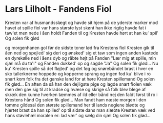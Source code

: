 # Lars Lilholt - Fandens Fiol


Kresten var af husmandsslægt og havde sit hjem
på de yderste marker mod havet
at spille fiol var hans største lyst
skønt han ikke rigtig havde fat i taw'et
men nede i åen holdt Fanden til
og Kresten havde hørt at han ku' spil'
Og solen fik glød

og morgenhanen gol
før de sidste toner lød
fra Krestens fiol
Kresten gik til åen ned og spejled' sig deri
og ønsked' sig et taw som ingen anden
kastede en dyrekølle ned i åens dyb
og råbte højt på Fanden
"Lær mig at spille, min sjæl må du ta'!"
og Fanden dukked' op og sagde "Ja"
Og solen fik glød...
Nu ku' Kresten spille så det fløjted' og det føg
og snørebåndet brast i hver en sko
tallerknerne hoppede og kopperne sprang
og ingen fod ku' blive i ro
snart kom folk fra det ganske land
for at høre Kresten spillemand
Og solen fik glød...
En aften da så han den dejligste pige
og lagde snart fiolen væk
men den gav sig til at kradse og hvæse og skrige
så folk blev blege af skræk
den kunne hverken tæmmes af ild eller bånd
nej den faldt først til ro i Krestens hånd
Og solen fik glød...
Man fandt ham næste morgen i den tomme gildesal
den største spillemand her til lands
neglene blødte og hjertet brast
da han spilled' op til sidste dans
man slæbte Kresten væk ved hans støvlehæl
moralen er: lad vær' og sælg din sjæl
Og solen fik glød...

